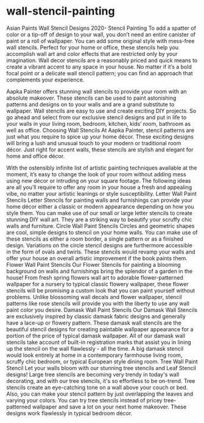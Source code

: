 # wall-stencil-painting
Asian Paints Wall Stencil Designs 2020- Stencil Painting
To add a spatter of color or a tip-off of design to your wall, you don’t need an entire canister of paint or a roll of wallpaper. You can add some original style with mess-free wall stencils. Perfect for your home or office, these stencils help you accomplish wall art and color effects that are restricted only by your imagination. Wall decor stencils are a reasonably priced and quick means to create a vibrant accent to any space in your house. No matter if it’s a bold focal point or a delicate wall stencil pattern; you can find an approach that complements your experience.

Aapka Painter offers stunning wall stencils to provide your room with an absolute makeover. These stencils can be used to paint astonishing patterns and designs on to your walls and are a grand substitute to wallpaper. Wall stencils are easy to use and create exciting DIY projects. So go ahead and select from our exclusive stencil designs and put in life to your walls in your living room, bedroom, kitchen, kids’ room, bathroom as well as office.
Choosing Wall Stencils
At Aapka Painter, stencil patterns are just what you require to spice up your home décor. These exciting designs will bring a lush and unusual touch to your modern or traditional room décor. Just right for accent walls, these stencils are stylish and elegant for home and office décor.

With the ostensibly infinite list of artistic painting techniques available at the moment, it’s easy to change the look of your room without adding mess using new décor or intruding on your square footage. The following ideas are all you’ll require to offer any room in your house a fresh and appealing vibe, no matter your artistic leanings or style susceptibility.
Letter Wall Paint Stencils
Letter Stencils for painting walls and furnishings can provide your home décor either a classic or modern appearance depending on how you style them. You can make use of our small or large letter stencils to create stunning DIY wall art. They are a striking way to beautify your scruffy chic walls and furniture.
Circle Wall Paint Stencils
Circles and geometric shapes are cool, simple designs to stencil on your home walls. You can make use of these stencils as either a room border, a single pattern or as a finished design. Variations on the circle stencil designs are furthermore accessible in the form of ovals and twirls. These stencils would revamp your walls and offer your house an overall artistic improvement if the book paints them.
Flower Wall Paint Stencils
Our Flower Stencils for painting a blooming background on walls and furnishings bring the splendor of a garden in the house! From fresh spring flowers wall art to adorable flower-patterned wallpaper for a nursery to typical classic flowery wallpaper, these flower stencils will be promising a custom look that you can paint yourself without problems. Unlike blossoming wall decals and flower wallpaper, stencil patterns like rose stencils will provide you with the liberty to use any wall paint color you desire.
Damask Wall Paint Stencils
Our Damask Wall Stencils are exclusively inspired by classic damask fabric designs and generally have a lace-up or flowery pattern. These damask wall stencils are the beautiful stencil designs for creating paintable wallpaper appearance for a portion of the price of typical damask wallpaper. All of our damask wall stencils take account of built-in registration marks that assist you in lining up the stencil on the wall flawlessly - all the time. A big damask stencil would look entirely at home in a contemporary farmhouse living room, scruffy chic bedroom, or typical European style dining room.
Tree Wall Paint Stencil
Let your walls bloom with our stunning tree stencils and Leaf Stencil designs! Large tree stencils are becoming very trendy in today's wall decorating, and with our tree stencils, it's so effortless to be on-trend. Tree stencils create an eye-catching tone on a wall above your couch or bed. Also, you can make your stencil pattern by just overlapping the leaves and varying your colors. You can try tree stencils instead of pricey tree-patterned wallpaper and save a lot on your next home makeover. These designs work flawlessly in typical bedroom décor.
